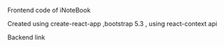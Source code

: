 Frontend code of iNoteBook 

Created using create-react-app ,bootstrap 5.3 , using react-context api 

Backend link 

